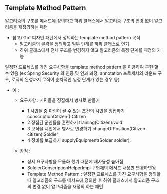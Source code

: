 ## Template Method Pattern

알고리즘의 구조를 메서드에 정의하고 
하위 클래스에서 알고리즘 구조의 변경 없이 알고리즘을 재정의하는 패턴

+ 참고) Gof 디자인 패턴에서 정의하는 template method pattern 목적
  + 알고리즘의 골격을 정의하고 일부 단계를 하위 클래스로 연기
  + 하위 클래스에서 전체 구조를 변경하지 않고 알고리즘의 특정 단계를 재정의 가능 

일정한 프로세스를 가진 요구사항을 template method pattern 을 이용하여 구현 할 수 있음
(ex Spring Security 의 인증 및 인과 과정, annotation 프로세서의 라운드 구조,
 로직의 완성까지 로직이 순차적인 일정 단계가 있는 경우 등)


* 예 :
    - 요구사항 : 시민들을 징집해서 병사로 만들기
      - 1 시민들 중 마린이 될 수 있는 조건의 시민을 징집하기
        conscriptionCitizen():Citizen
      - 2 징집된 군인들을 훈련하기
        training(Citizen):void
      - 3 보직을 시민에서 병사로 변경하기
        changeOfPosition(Citizen citizen):Soldier
      - 4 장비를 보급하기
        supplyEquipment(Solder soldier);

    - 장점 : 
      - 상세 요구사항을 모듈화 했기 때문에 재사용성 높아짐
      - SoldierConscriptionHelperImpl 구현체의 메서드 내용만 변경하면됨
      - Template Method Pattern : 일정한 프로세스를 가진 요구사항을 정의할 때 
        알고리즘의 구조를 메서드에 정의한 후 하위 클래스에서 알고리즘 구조의 변경 없이
        알고리즘을 재정의 하는 패턴